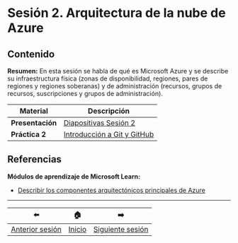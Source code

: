 # Sesión 2. Arquitectura de la nube de Azure

## Contenido

**Resumen:** En esta sesión se habla de qué es Microsoft Azure y se describe su infraestructura física (zonas de disponibilidad, regiones, pares de regiones y regiones soberanas) y de administración (recursos, grupos de recursos, suscripciones y grupos de administración).

 Material | Descripción
--- | ---
**Presentación** | [Diapositivas Sesión 2](material/s2/2-Arquitectura-de-la-nube-de-Azure.pdf)
**Práctica 2** | [Introducción a Git y GitHub](./practica2.md)

## Referencias

**Módulos de aprendizaje de Microsoft Learn:**
- [Describir los componentes arquitectónicos principales de Azure](https://learn.microsoft.com/es-mx/training/modules/describe-core-architectural-components-of-azure/)

---

 :arrow_left: | :house: | :arrow_right:
--- | --- | ---
[Anterior sesión](../s1/README.md) | [Inicio](README.md) | [Siguiente sesión](../s3/README.md)
